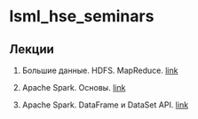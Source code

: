 # lsml_hse_seminars

## Лекции
1. Большие данные. HDFS. MapReduce. [link](https://docs.google.com/presentation/d/1E0uv7DYlYiDEuOnfnivgNQ7pchr85zcTjvQGmt5vn3s/edit?usp=sharing)

2. Apache Spark. Основы. [link](https://docs.google.com/presentation/d/1d8N-4c6q1dRqjHnW9vbBlVXiIhp8eNPlzfjdxR0EfPM/edit?usp=sharing)

3. Apache Spark. DataFrame и DataSet API. [link](https://docs.google.com/presentation/d/13FLsniAPgVSC3ceLERfJGLDixK5O5ESFVJDUEVW44rE/edit?usp=sharing)
